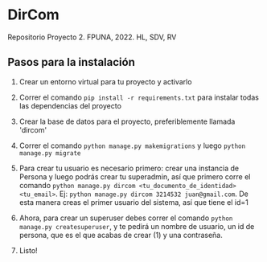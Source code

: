 # DirCom

Repositorio Proyecto 2. FPUNA, 2022. HL, SDV, RV


## Pasos para la instalación


1. Crear un entorno virtual para tu proyecto y activarlo

2. Correr el comando `pip install -r requirements.txt` para instalar todas las dependencias del proyecto

3. Crear la base de datos para el proyecto, preferiblemente llamada 'dircom'

4. Correr el comando `python manage.py makemigrations` y luego `python manage.py migrate`

5. Para crear tu usuario es necesario primero: crear una instancia de Persona y luego podrás crear tu superadmin, así que primero corre el comando `python manage.py dircom <tu_documento_de_identidad> <tu_email>`. Ej: `python manage.py dircom 3214532 juan@gmail.com`. De esta manera creas el primer usuario del sistema, así que tiene el id=1

6. Ahora, para crear un superuser debes correr el comando `python manage.py createsuperuser`, y te pedirá un nombre de usuario, un id de persona, que es el que acabas de crear (1) y una contraseña.

7. Listo!